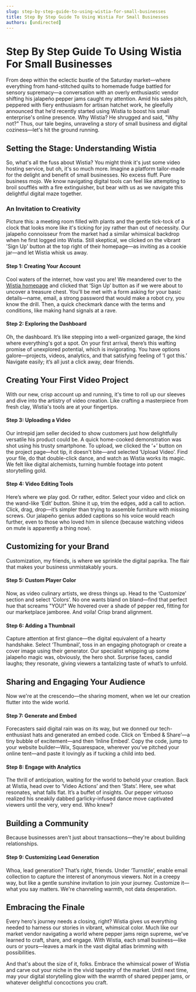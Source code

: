 ```yaml
---
slug: step-by-step-guide-to-using-wistia-for-small-businesses
title: Step By Step Guide To Using Wistia For Small Businesses
authors: [undirected]
---
```



# Step By Step Guide To Using Wistia For Small Businesses

From deep within the eclectic bustle of the Saturday market—where everything from hand-stitched quilts to homemade fudge battled for sensory supremacy—a conversation with an overly enthusiastic vendor shifting his jalapeño pepper jams caught my attention. Amid his sales pitch, peppered with fiery enthusiasm for artisan hatchet work, he gleefully announced that he’d recently started using Wistia to boost his small enterprise's online presence. Why Wistia? He shrugged and said, "Why not?" Thus, our tale begins, unraveling a story of small business and digital coziness—let's hit the ground running.

## Setting the Stage: Understanding Wistia

So, what's all the fuss about Wistia? You might think it's just some video hosting service, but oh, it's so much more. Imagine a platform tailor-made for the delight and benefit of small businesses. No excess fluff. Pure business mojo. We know navigating digital tools can feel like attempting to broil soufflés with a fire extinguisher, but bear with us as we navigate this delightful digital maze together.

### An Invitation to Creativity

Picture this: a meeting room filled with plants and the gentle tick-tock of a clock that looks more like it's ticking for joy rather than out of necessity. Our jalapeño connoisseur from the market had a similar whimsical backdrop when he first logged into Wistia. Still skeptical, we clicked on the vibrant 'Sign Up' button at the top right of their homepage—as inviting as a cookie jar—and let Wistia whisk us away.

#### **Step 1: Creating Your Account**

Cool waters of the internet, how vast you are! We meandered over to the [Wistia homepage](https://wistia.com/) and clicked that ‘Sign Up’ button as if we were about to uncover a treasure chest. You'll be met with a form asking for your basic details—name, email, a strong password that would make a robot cry, you know the drill. Then, a quick checkmark dance with the terms and conditions, like making hand signals at a rave.

#### **Step 2: Exploring the Dashboard**

Oh, the dashboard. It’s like stepping into a well-organized garage, the kind where everything's got a spot. On your first arrival, there’s this wafting promise of unexplored potential, which is invigorating. You have options galore—projects, videos, analytics, and that satisfying feeling of ‘I got this.’ Navigate easily; it’s all just a click away, dear friends.

## Creating Your First Video Project

With our new, crisp account up and running, it's time to roll up our sleeves and dive into the artistry of video creation. Like crafting a masterpiece from fresh clay, Wistia's tools are at your fingertips.

#### **Step 3: Uploading a Video**

Our intrepid jam seller decided to show customers just how delightfully versatile his product could be. A quick home-cooked demonstration was shot using his trusty smartphone. To upload, we clicked the ‘+’ button on the project page—hot tip, it doesn't bite—and selected ‘Upload Video’. Find your file, do that double-click dance, and watch as Wistia works its magic. We felt like digital alchemists, turning humble footage into potent storytelling gold.

#### **Step 4: Video Editing Tools**

Here’s where we play god. Or rather, editor. Select your video and click on the wand-like ‘Edit’ button. Shine it up, trim the edges, add a call to action. Click, drag, drop—it’s simpler than trying to assemble furniture with missing screws. Our jalapeño genius added captions so his voice would reach further, even to those who loved him in silence (because watching videos on mute is apparently a thing now).

## Customizing for your Brand

Customization, my friends, is where we sprinkle the digital paprika. The flair that makes your business unmistakably yours.

#### **Step 5: Custom Player Color**

Now, as video culinary artists, we dress things up. Head to the ‘Customize’ section and select ‘Colors’. No one wants bland on bland—find that perfect hue that screams "YOU!" We hovered over a shade of pepper red, fitting for our marketplace jamboree. And voila! Crisp brand alignment.

#### **Step 6: Adding a Thumbnail**

Capture attention at first glance—the digital equivalent of a hearty handshake. Select ‘Thumbnail’, toss in an engaging photograph or create a cover image using their generator. Our specialist whipping up some jalapeño magic was, obviously, the hero shot. Surprise faces, candid laughs; they resonate, giving viewers a tantalizing taste of what’s to unfold.

## Sharing and Engaging Your Audience

Now we're at the crescendo—the sharing moment, when we let our creation flutter into the wide world.

#### **Step 7: Generate and Embed**

Forecasters said digital rain was on its way, but we donned our tech-enthusiast hats and generated an embed code. Click on ‘Embed & Share’—a tiny bubble of excitement—and then ‘Inline Embed’. Copy the code, jump to your website builder—Wix, Squarespace, wherever you've pitched your online tent—and paste it lovingly as if tucking a child into bed.

#### **Step 8: Engage with Analytics**

The thrill of anticipation, waiting for the world to behold your creation. Back at Wistia, head over to ‘Video Actions’ and then ‘Stats’. Here, see what resonates, what falls flat. It’s a buffet of insights. Our pepper virtuoso realized his sneakily dabbed garlicky-infused dance move captivated viewers until the very, very end. Who knew?

## Building a Community

Because businesses aren't just about transactions—they're about building relationships.

#### **Step 9: Customizing Lead Generation**

Whoa, lead generation? That’s right, friends. Under ‘Turnstile’, enable email collection to capture the interest of anonymous viewers. Not in a creepy way, but like a gentle sunshine invitation to join your journey. Customize it—what you say matters. We're channeling warmth, not data desperation.

## Embracing the Finale

Every hero's journey needs a closing, right? Wistia gives us everything needed to harness our stories in vibrant, whimsical color. Much like our market vendor navigating a world where pepper jams reign supreme, we've learned to craft, share, and engage. With Wistia, each small business—like ours or yours—leaves a mark in the vast digital atlas brimming with possibilities.

And that's about the size of it, folks. Embrace the whimsical power of Wistia and carve out your niche in the vivid tapestry of the market. Until next time, may your digital storytelling glow with the warmth of shared pepper jams, or whatever delightful concoctions you craft.